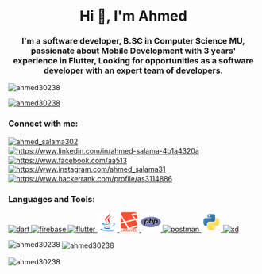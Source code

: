 <h1 align="center">Hi 👋, I'm Ahmed</h1>
<h3 align="center">I'm a software developer, B.SC in Computer Science MU, passionate about Mobile Development with 3 years' experience in Flutter, Looking for opportunities as a software developer with an expert team of developers.</h3>

<p align="left"> <img src="https://komarev.com/ghpvc/?username=ahmed30238&label=Profile%20views&color=0e75b6&style=flat" alt="ahmed30238" /> </p>

<p align="left"> <a href="https://github.com/ryo-ma/github-profile-trophy"><img src="https://github-profile-trophy.vercel.app/?username=ahmed30238" alt="ahmed30238" /></a> </p>

<h3 align="left">Connect with me:</h3>
<p align="left">
<a href="https://twitter.com/ahmed_salama302" target="blank"><img align="center" src="https://raw.githubusercontent.com/rahuldkjain/github-profile-readme-generator/master/src/images/icons/Social/twitter.svg" alt="ahmed_salama302" height="30" width="40" /></a>
<a href="https://www.linkedin.com/in/ahmed-salama-4b1a4320a" target="blank"><img align="center" src="https://raw.githubusercontent.com/rahuldkjain/github-profile-readme-generator/master/src/images/icons/Social/linked-in-alt.svg" alt="https://www.linkedin.com/in/ahmed-salama-4b1a4320a" height="30" width="40" /></a>
<a href="https://fb.com/https://www.facebook.com/aa513" target="blank"><img align="center" src="https://raw.githubusercontent.com/rahuldkjain/github-profile-readme-generator/master/src/images/icons/Social/facebook.svg" alt="https://www.facebook.com/aa513" height="30" width="40" /></a>
<a href="https://instagram.com/https://www.instagram.com/ahmed_salama31" target="blank"><img align="center" src="https://raw.githubusercontent.com/rahuldkjain/github-profile-readme-generator/master/src/images/icons/Social/instagram.svg" alt="https://www.instagram.com/ahmed_salama31" height="30" width="40" /></a>
<a href="https://www.hackerrank.com/https://www.hackerrank.com/profile/as3114886" target="blank"><img align="center" src="https://raw.githubusercontent.com/rahuldkjain/github-profile-readme-generator/master/src/images/icons/Social/hackerrank.svg" alt="https://www.hackerrank.com/profile/as3114886" height="30" width="40" /></a>
</p>

<h3 align="left">Languages and Tools:</h3>
<p align="left"> <a href="https://dart.dev" target="_blank" rel="noreferrer"> <img src="https://www.vectorlogo.zone/logos/dartlang/dartlang-icon.svg" alt="dart" width="40" height="40"/> </a> <a href="https://firebase.google.com/" target="_blank" rel="noreferrer"> <img src="https://www.vectorlogo.zone/logos/firebase/firebase-icon.svg" alt="firebase" width="40" height="40"/> </a> <a href="https://flutter.dev" target="_blank" rel="noreferrer"> <img src="https://www.vectorlogo.zone/logos/flutterio/flutterio-icon.svg" alt="flutter" width="40" height="40"/> </a> <a href="https://www.java.com" target="_blank" rel="noreferrer"> <img src="https://raw.githubusercontent.com/devicons/devicon/master/icons/java/java-original.svg" alt="java" width="40" height="40"/> </a> <a href="https://laravel.com/" target="_blank" rel="noreferrer"> <img src="https://raw.githubusercontent.com/devicons/devicon/master/icons/laravel/laravel-plain-wordmark.svg" alt="laravel" width="40" height="40"/> </a> <a href="https://www.php.net" target="_blank" rel="noreferrer"> <img src="https://raw.githubusercontent.com/devicons/devicon/master/icons/php/php-original.svg" alt="php" width="40" height="40"/> </a> <a href="https://postman.com" target="_blank" rel="noreferrer"> <img src="https://www.vectorlogo.zone/logos/getpostman/getpostman-icon.svg" alt="postman" width="40" height="40"/> </a> <a href="https://www.python.org" target="_blank" rel="noreferrer"> <img src="https://raw.githubusercontent.com/devicons/devicon/master/icons/python/python-original.svg" alt="python" width="40" height="40"/> </a> <a href="https://www.adobe.com/products/xd.html" target="_blank" rel="noreferrer"> <img src="https://cdn.worldvectorlogo.com/logos/adobe-xd.svg" alt="xd" width="40" height="40"/> </a> </p>

<p><img align="left" src="https://github-readme-stats.vercel.app/api/top-langs?username=ahmed30238&show_icons=true&locale=en&layout=compact" alt="ahmed30238" /></p>

<p>&nbsp;<img align="center" src="https://github-readme-stats.vercel.app/api?username=ahmed30238&show_icons=true&locale=en" alt="ahmed30238" /></p>

<p><img align="center" src="https://github-readme-streak-stats.herokuapp.com/?user=ahmed30238&" alt="ahmed30238" /></p>

